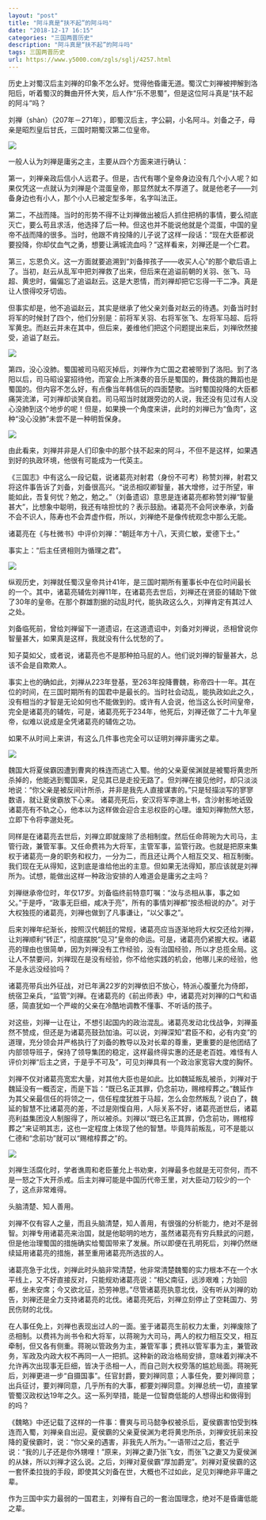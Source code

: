 ```yaml
---
layout: "post"
title: "阿斗真是“扶不起”的阿斗吗"
date: "2018-12-17 16:15"
categories: "三国两晋历史"
description: "阿斗真是“扶不起”的阿斗吗"
tags: 三国两晋历史
url: https://www.y5000.com/zgls/sglj/4257.html
---
```






历史上对蜀汉后主刘禅的印象不怎么好。觉得他昏庸无道。蜀汉亡刘禅被押解到洛阳后，听着蜀汉的舞曲开怀大笑，后人作“乐不思蜀”，但是这位阿斗真是“扶不起的阿斗”吗？

刘禅（shàn）（207年－271年），即蜀汉后主，字公嗣，小名阿斗。刘备之子，母亲是昭烈皇后甘氏，三国时期蜀汉第二位皇帝。

![](https://img.y5000.com/uploads/allimg/161101/8-1611011019105Y.jpg)

一般人认为刘禅是庸劣之主，主要从四个方面来进行确认：

第一，刘禅亲政后信小人远君子。但是，古代有哪个皇帝身边没有几个小人呢？如果仅凭这一点就认为刘禅是个混蛋皇帝，那显然就太不厚道了。就是他老子——刘备身边也有小人，那个小人已被定型多年，名字叫法正。

第二，不战而降。当时的形势不得不让刘禅做出被后人抓住把柄的事情，要么彻底灭亡，要么苟且求活，他选择了后一种。但这也并不能说他就是个混蛋，中国的皇帝不战而降的很多。当时，他跟不肯投降的儿子说了这样一段话：“现在大臣都说要投降，你却仗血气之勇，想要让满城流血吗？”这样看来，刘禅还是一个仁君。

第三，忘恩负义。这一方面就要追溯到“刘备摔孩子——收买人心”的那个歇后语上了。当初，赵云从乱军中把刘禅救了出来，但后来在追谥前朝的关羽、张飞、马超、黄忠时，偏偏忘了追谥赵云。这是大恩情，而刘禅却把它忘得一干二净。真是让人恨得咬牙切齿。

但事实却是，他不追谥赵云，其实是继承了他父亲刘备对赵云的待遇。刘备当时封将军的时候封了四个，他们分别是：前将军关羽、右将军张飞、左将军马超、后将军黄忠。而赵云并未在其中，但后来，姜维他们把这个问题提出来后，刘禅欣然接受，追谥了赵云。

![](https://img.y5000.com/uploads/allimg/161101/8-161101101924193.jpg)

第四，没心没肺。蜀国被司马昭灭掉后，刘禅作为亡国之君被带到了洛阳。到了洛阳以后，司马昭设宴招待他，而宴会上所演奏的音乐是蜀国的，舞伎跳的舞蹈也是蜀国的。但内容不怎么好，有点像当年韩信玩的四面楚歌。当时蜀国投降的大臣都痛哭流涕，可刘禅却谈笑自若。司马昭当时就跟旁边的人说，我还没有见过有人没心没肺到这个地步的呢！但是，如果换一个角度来讲，此时的刘禅已为“鱼肉”，这种“没心没肺”未尝不是一种明哲保身。

![](https://img.y5000.com/uploads/allimg/161101/8-16110110193C09.jpg)

由此看来，刘禅并非是人们印象中的那个扶不起来的阿斗，不但不是这样，如果遇到好的执政环境，他很有可能成为一代英主。

《三国志》中有这么一段记载，说诸葛亮对射君（身份不可考）称赞刘禅，射君又将这件事告诉了刘备，刘备很高兴。“说丞相叹卿智量，甚大增修，过于所望，审能如此，吾复何忧？勉之，勉之。”（刘备遗诏）意思是连诸葛亮都称赞刘禅“智量甚大”，比想象中聪明，我还有啥担忧的？表示鼓励。诸葛亮不会阿谀奉承，刘备不会不识人，陈寿也不会弄虚作假，所以，刘禅绝不是像传统观念中那么无能。

诸葛亮在《与杜微书》中评价刘禅：“朝廷年方十八，天资仁敏，爱德下士。”

事实上：“后主任贤相则为循理之君”。

![](https://img.y5000.com/uploads/allimg/161101/8-16110110194JW.jpg)

纵观历史，刘禅就任蜀汉皇帝共计41年，是三国时期所有董事长中在位时间最长的一个。其中，诸葛亮辅佐刘禅11年，在诸葛亮去世后，刘禅还在贤臣的辅助下做了30年的皇帝。在那个群雄割据的动乱时代，能执政这么久，刘禅肯定有其过人之处。

刘备临死前，曾给刘禅留下一道遗诏，在这道遗诏中，刘备对刘禅说，丞相曾说你智量甚大，如果真是这样，我就没有什么忧愁的了。

知子莫如父，或者说，诸葛亮也不是那种拍马屁的人。他们说刘禅的智量甚大，总该不会是自欺欺人。

事实上也的确如此，刘禅从223年登基，至263年投降曹魏，称帝四十一年。其在位的时间，在三国时期所有的国君中是最长的。当时社会动乱，能执政如此之久，没有相当的才智是无论如何也不能做到的。或许有人会说，他当这么长时间皇帝，完全是诸葛亮的辅佐，可是，诸葛亮死于234年，他死后，刘禅还做了二十九年皇帝，似难以说成是全凭诸葛亮的辅佐之功。

如果不从时间上来讲，有这么几件事也完全可以证明刘禅非庸劣之辈。

![](https://img.y5000.com/uploads/allimg/161101/8-16110110195JH.jpg)

魏国大将夏侯霸因遭到曹爽的株连而逃亡入蜀。他的父亲夏侯渊就是被蜀将黄忠所杀掉的，他能逃到蜀国来，足见其已是走投无路了。但刘禅在接见他时，却只淡淡地说：“你父亲是被反间计所杀，并非是我先人直接谋害的。”只是轻描淡写的寥寥数语，就让夏侯霸放下心来。
诸葛亮死后，安汉将军李邈上书，含沙射影地诋毁诸葛亮有不轨之心，他本以为这样做会迎合主忌权臣的心理。谁知刘禅勃然大怒，立即下令将李邈处死。

同样是在诸葛亮去世后，刘禅立即就废除了丞相制度。然后任命蒋琬为大司马，主管行政，兼管军事。又任命费祎为大将军，主管军事，监管行政。也就是把原来集权于诸葛亮一身的职务和权力，一分为二，而且还让两个人相互交叉、相互制衡。我们现在无从得知，这到底是谁给他出的主意。但如果无法得知，那应该就是刘禅所为。试想，能做出这样一种政治安排的人难道会是庸劣之主吗？

刘禅继承帝位时，年仅17岁。刘备临终前特意叮嘱：“汝与丞相从事，事之如父。”于是呼，“政事无巨细，咸决于亮”，所有的事情刘禅都“按丞相说的办”。对于大权独揽的诸葛亮，刘禅也做到了凡事谦让，“以父事之”。

后来刘禅年纪渐长，按照汉代朝廷的常规，诸葛亮应当逐渐地将大权交还给刘禅，让刘禅顺利“转正”，彻底摆脱“见习”皇帝的命运。可是，诸葛亮仍紧握大权。诸葛亮的理由也很简单，因为刘禅没有工作经验，没有治国经验，所以才总揽全局。这让人不禁要问，刘禅现在是没有经验，你不给他实践的机会，他哪儿来的经验，他不是永远没经验吗？

诸葛亮带兵出外征战，对已年满22岁的刘禅依旧不放心，特派心腹董允为侍郎，统宿卫亲兵，“监管”刘禅。在诸葛亮的《前出师表》中，诸葛亮对刘禅的口气和语感，简直犹如一个严峻的父亲在冷酷地调教不懂事、不听话的孩子。

对这些，刘禅一让在让，不想引起国内的政治混乱。诸葛亮发动北伐战争，刘禅虽然不赞成，但还是为诸葛亮鼓劲加油。可以说，刘禅深知“君臣不和，必有内变”的道理，充分领会并严格执行了刘备的教导以及对长辈的尊重，更重要的是他团结了内部领导班子，保持了领导集团的稳定，这样最终得实惠的还是老百姓。难怪有人评价刘禅“后主之贤，于是乎不可及”，可见刘禅具有一个政治家宽容大度的胸怀。

刘禅不仅对诸葛亮宽宏大量，对其他大臣也是如此。比如魏延叛乱被杀，刘禅对于魏延没有一概否定，而是下旨：“既已名正其罪，仍念前功，赐棺椁葬之。”魏延作为其父亲最信任的将领之一，信任程度犹胜于马超，怎么会忽然叛乱？说白了，魏延的智慧不比诸葛亮的差，不过是刚愎自用，人际关系不好，诸葛亮逝世后，诸葛亮利益集团没人制服得了，所以被杀。刘禅以“既已名正其罪，仍念前功，赐棺椁葬之”来证明其志，这也一定程度上体现了他的智慧。毕竟阵前叛乱，可不是能以仁德和“念前功”就可以“赐棺椁葬之”的。

![](https://img.y5000.com/uploads/allimg/161101/8-16110110200B52.jpg)

刘禅生活腐化时，学者谯周和老臣董允上书劝柬，刘禅最多也就是无可奈何，而不是一怒之下大开杀戒。后主刘禅可能是中国历代帝王里，对大臣动刀较少的一个了，这点非常难得。

头脑清楚、知人善用。

刘禅不仅有容人之量，而且头脑清楚，知人善用，有很强的分析能力，绝对不是弱智。刘禅专用诸葛亮来治国，就是他聪明的地方，虽然诸葛亮有穷兵黩武的问题，但是他治理蜀国的措施确实给蜀国带来了发展。所以即便在孔明死后，刘禅仍然继续延用诸葛亮的措施，甚至重用诸葛亮所选拔的人。

诸葛亮急于北伐，刘禅此时头脑非常清楚，他非常清楚魏蜀的实力根本不在一个水平线上，又不好直接反对，只能规劝诸葛亮说：“相父南征，远涉艰难；方始回都，坐未安席；今又欲北征，恐劳神思。”尽管诸葛亮执意北伐，没有听从刘禅的劝告，刘禅还是全力支持诸葛亮的北伐。诸葛亮死后，刘禅立刻停止了空耗国力、劳民伤财的北伐。

在人事任免上，刘禅也表现出过人的一面。鉴于诸葛亮生前权力太重，刘禅废除了丞相制。以费祎为尚书令和大将军，以蒋琬为大司马，两人的权力相互交叉，相互牵制，但又各有侧重。蒋琬以管政务为主，兼管军事；费祎以管军事为主，兼管政务，军政及内政大权不再同一人一把抓。这种新的政治格局安排，意味着刘禅决不允许再次出现事无巨细，皆决于丞相一人，而自己则大权旁落的尴尬局面。蒋琬死后，刘禅更进一步“自摄国事”。任官封爵，要刘禅同意；人事任免，要刘禅同意；出兵征讨，要刘禅同意，几乎所有的大事，都要刘禅同意。刘禅总统一切，直接掌管蜀汉政权达19年之久。这一系列举措，能是一位智商低能的人想得出和做得到的吗？

《魏略》中还记载了这样的一件事：曹爽与司马懿争权被杀后，夏侯霸害怕受到株连而入蜀，刘禅亲自出迎。夏侯霸的父亲夏侯渊为老将黄忠所杀，刘禅安抚前来投降的夏侯霸时，说：“你父亲的遇害，非我先人所为。”一语带过之后，套近乎说：“我的儿子还是你外甥哩！”原来，刘禅之妻乃张飞女，而张飞之妻又为夏侯渊的从妹，所以刘禅才这么说。之后，刘禅对夏侯霸“厚加爵宠”。刘禅对夏侯霸的这一套怀柔拉拢的手段，即使其父刘备在世，大概也不过如此，足见刘禅绝非平庸之辈。

作为三国中实力最弱的一国君主，刘禅有自己的一套治国理念，绝对不是昏庸低能之辈。
